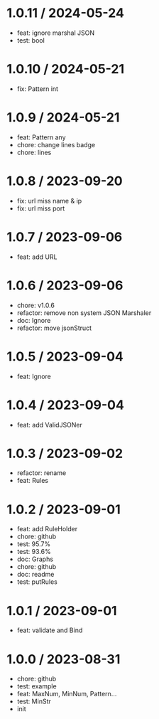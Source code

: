 
1.0.11 / 2024-05-24
===================

* feat: ignore marshal JSON
* test: bool

1.0.10 / 2024-05-21
===================

* fix: Pattern int

1.0.9 / 2024-05-21
==================

* feat: Pattern any
* chore: change lines badge
* chore: lines

1.0.8 / 2023-09-20
==================

* fix: url miss name & ip
* fix: url miss port

1.0.7 / 2023-09-06
==================

* feat: add URL

1.0.6 / 2023-09-06
==================

* chore: v1.0.6
* refactor: remove non system JSON Marshaler
* doc: Ignore
* refactor: move jsonStruct

1.0.5 / 2023-09-04
==================

* feat: Ignore

1.0.4 / 2023-09-04
==================

* feat: add ValidJSONer

1.0.3 / 2023-09-02
==================

* refactor: rename
* feat: Rules

1.0.2 / 2023-09-01
==================

* feat: add RuleHolder
* chore: github
* test: 95.7%
* test: 93.6%
* doc: Graphs
* chore: github
* doc: readme
* test: putRules

1.0.1 / 2023-09-01
==================

* feat: validate and Bind

1.0.0 / 2023-08-31
==================

* chore: github
* test: example
* feat: MaxNum, MinNum, Pattern...
* test: MinStr
* init

